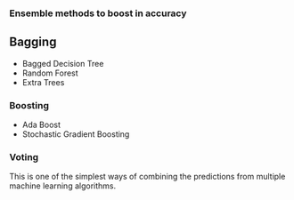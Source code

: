 ### Ensemble methods to boost in accuracy

## Bagging
* Bagged Decision Tree
* Random Forest
* Extra Trees

### Boosting
* Ada Boost
* Stochastic Gradient Boosting

### Voting
This is one of the simplest ways of combining the predictions from multiple machine learning algorithms.
